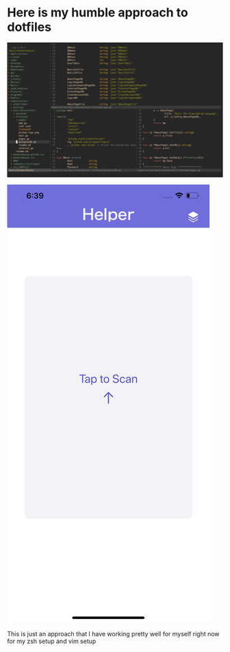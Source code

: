 # Here is my humble approach to dotfiles

![The look of my zsh!](.dotimages/vimsetup1.png)

![The look of my vim setup !](.dotimages/vimsetup2.png)


This is just an approach that I have working pretty well for myself right now for my zsh setup and vim setup


